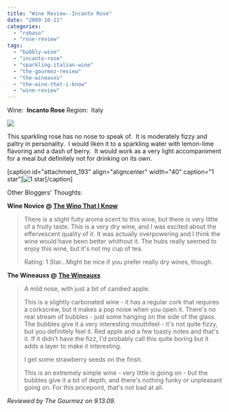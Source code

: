```yaml
---
title: "Wine Review--Incanto Rose"
date: "2009-10-21"
categories: 
  - "robaso"
  - "rose-review"
tags: 
  - "bubbly-wine"
  - "incanto-rose"
  - "sparkling-italian-wine"
  - "the-gourmez-review"
  - "the-wineauxs"
  - "the-wino-that-i-know"
  - "wine-review"
---
```


Wine:  **Incanto Rose** Region:  Italy

![](http://www.rebeccagomezfarrell.com/gourmez/photos/incanto1.jpg)

This sparkling rose has no nose to speak of.  It is moderately fizzy and paltry in personality.  I would liken it to a sparkling water with lemon-lime flavoring and a dash of berry.  It would work as a very light accompaniment for a meal but definitely not for drinking on its own.

\[caption id="attachment\_193" align="aligncenter" width="40" caption="1 star"\]![1 star](http://www.rebeccagomezfarrell.com/wp-content/uploads/2009/04/rating_olive1.gif "rating_olive1")\[/caption\]

Other Bloggers' Thoughts:

**Wine Novice @ [The Wino That I Know](http://thewinothatiknow.blogspot.com/2008/08/incanto-rose.html)**

> There is a slight fuity aroma scent to this wine, but there is very little of a fruity taste. This is a very dry wine, and I was excited about the effervescent quality of it. It was actually overpowering and I think the wine would have been better whithout it. The hubs really seemed to enjoy this wine, but it's not my cup of tea.
> 
> Rating: 1 Star...Might be nice if you prefer really dry wines, though.

**The Wineauxs @ [The Wineauxs](http://thewineauxs.blogspot.com/2009/01/nv-incanto-rose-vino-frizzante.html)**

> A mild nose, with just a bit of candied apple.
> 
> This is a slightly carbonated wine - it has a regular cork that requires a corkscrew, but it makes a pop noise when you open it. There's no real stream of bubbles - just some hanging on the side of the glass. The bubbles give it a very interesting mouthfeel - it's not quite fizzy, but you definitely feel it. Red apple and a few toasty notes and that's it. If it didn't have the fizz, I'd probably call this quite boring but it adds a layer to make it interesting.
> 
> I get some strawberry seeds on the finsh.
> 
> This is an extremely simple wine - very little is going on - but the bubbles give it a bit of depth, and there's nothing funky or unpleasant going on. For this pricepoint, that's not bad at all.

_Reviewed by The Gourmez on 9.13.09._
